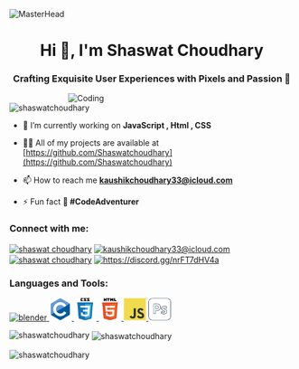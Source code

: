 ![MasterHead](https://webcoder.co.in/wp-content/uploads/2021/04/website.gif)
<h1 align="center">Hi 👋, I'm Shaswat Choudhary</h1>
<h3 align="center">Crafting Exquisite User Experiences with Pixels and Passion 🚀</h3>
<img align="right" alt="Coding" width="400" src="https://github.com/Shaswatchoudhary/Shaswatchoudhary/assets/128454524/39f5db54-8444-48d5-ae52-0dc794ba869c">

<p align="left"> <img src="https://komarev.com/ghpvc/?username=shaswatchoudhary&label=Profile%20views&color=0e75b6&style=flat" alt="shaswatchoudhary" /> </p>

- 🔭 I’m currently working on **JavaScript , Html , CSS**

- 👨‍💻 All of my projects are available at [https://github.com/Shaswatchoudhary](https://github.com/Shaswatchoudhary)

- 📫 How to reach me **kaushikchoudhary33@icloud.com**

- ⚡ Fun fact **🚀 #CodeAdventurer**

<h3 align="left">Connect with me:</h3>
<p align="left">
<a href="https://linkedin.com/in/shaswat choudhary" target="blank"><img align="center" src="https://raw.githubusercontent.com/rahuldkjain/github-profile-readme-generator/master/src/images/icons/Social/linked-in-alt.svg" alt="shaswat choudhary" height="30" width="40" /></a>
<a href="https://medium.com/kaushikchoudhary33@icloud.com" target="blank"><img align="center" src="https://raw.githubusercontent.com/rahuldkjain/github-profile-readme-generator/master/src/images/icons/Social/medium.svg" alt="kaushikchoudhary33@icloud.com" height="30" width="40" /></a>
<a href="https://www.youtube.com/channel/UC5f51E_7N-2CAgD0qq4iT0A" target="blank"><img align="center" src="https://raw.githubusercontent.com/rahuldkjain/github-profile-readme-generator/master/src/images/icons/Social/youtube.svg" alt="shaswat choudhary" height="30" width="40" /></a>
<a href="https://discord.gg/https://discord.gg/nrFT7dHV4a" target="blank"><img align="center" src="https://raw.githubusercontent.com/rahuldkjain/github-profile-readme-generator/master/src/images/icons/Social/discord.svg" alt="https://discord.gg/nrFT7dHV4a" height="30" width="40" /></a>
</p>

<h3 align="left">Languages and Tools:</h3>
<p align="left"> <a href="https://www.blender.org/" target="_blank" rel="noreferrer"> <img src="https://download.blender.org/branding/community/blender_community_badge_white.svg" alt="blender" width="40" height="40"/> </a> <a href="https://www.cprogramming.com/" target="_blank" rel="noreferrer"> <img src="https://raw.githubusercontent.com/devicons/devicon/master/icons/c/c-original.svg" alt="c" width="40" height="40"/> </a> <a href="https://www.w3schools.com/css/" target="_blank" rel="noreferrer"> <img src="https://raw.githubusercontent.com/devicons/devicon/master/icons/css3/css3-original-wordmark.svg" alt="css3" width="40" height="40"/> </a> <a href="https://www.w3.org/html/" target="_blank" rel="noreferrer"> <img src="https://raw.githubusercontent.com/devicons/devicon/master/icons/html5/html5-original-wordmark.svg" alt="html5" width="40" height="40"/> </a> <a href="https://developer.mozilla.org/en-US/docs/Web/JavaScript" target="_blank" rel="noreferrer"> <img src="https://raw.githubusercontent.com/devicons/devicon/master/icons/javascript/javascript-original.svg" alt="javascript" width="40" height="40"/> </a> <a href="https://www.photoshop.com/en" target="_blank" rel="noreferrer"> <img src="https://raw.githubusercontent.com/devicons/devicon/master/icons/photoshop/photoshop-line.svg" alt="photoshop" width="40" height="40"/> </a> </p>

<p><img align="left" src="https://github-readme-stats.vercel.app/api/top-langs?username=shaswatchoudhary&show_icons=true&locale=en&layout=compact" alt="shaswatchoudhary" /></p>

<p>&nbsp;<img align="center" src="https://github-readme-stats.vercel.app/api?username=shaswatchoudhary&show_icons=true&locale=en" alt="shaswatchoudhary" /></p>

<p><img align="center" src="https://github-readme-streak-stats.herokuapp.com/?user=shaswatchoudhary&" alt="shaswatchoudhary" /></p>
